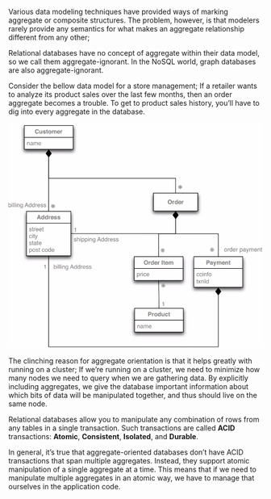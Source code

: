 Various data modeling techniques have provided ways of marking aggregate or composite structures. The problem, however, is that modelers rarely provide any semantics for what makes an aggregate relationship different from any other;

Relational databases have no concept of aggregate within their data model, so we call them aggregate-ignorant. In the NoSQL world, graph databases are also aggregate-ignorant.

Consider the bellow data model for a store management; If a retailer wants to analyze its product sales over the last few months, then an order aggregate becomes a trouble. To get to product sales history, you’ll have to dig into every aggregate in the database.

![example](example.png)

The clinching reason for aggregate orientation is that it helps greatly with running on a cluster; If we’re running on a cluster, we need to minimize how many nodes we need to query when we are gathering data. By explicitly including aggregates, we give the database important information about which bits of data will be manipulated together, and thus should live on the same node.

Relational databases allow you to manipulate any combination of rows from any tables in a single transaction. Such transactions are called **ACID** transactions: **Atomic**, **Consistent**, **Isolated**, and **Durable**.

In general, it’s true that aggregate-oriented databases don’t have ACID transactions that span multiple aggregates. Instead, they support atomic manipulation of a single aggregate at a time. This means that if we need to manipulate multiple aggregates in an atomic way, we have to manage that ourselves in the application code.
